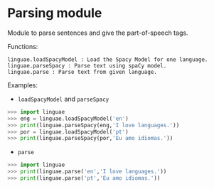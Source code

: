 # Parsing module

Module to parse sentences and give the part-of-speech tags.

Functions:

```
linguae.loadSpacyModel : Load the Spacy Model for one language.
linguae.parseSpacy : Parse text using spaCy model.
linguae.parse : Parse text from given language.
```

Examples:

- `loadSpacyModel` and `parseSpacy`

```python
>>> import linguae
>>> eng = linguae.loadSpacyModel('en')
>>> print(linguae.parseSpacy(eng,'I love languages.'))
>>> por = linguae.loadSpacyModel('pt')
>>> print(linguae.parseSpacy(por,'Eu amo idiomas.'))
```

- `parse`

```python
>>> import linguae
>>> print(linguae.parse('en','I love languages.'))
>>> print(linguae.parse('pt','Eu amo idiomas.'))
```
